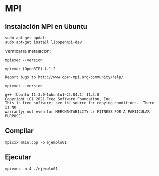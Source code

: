 
# MPI

## Instalación MPI en Ubuntu

```
sudo apt-get update
sudo apt-get install libopenmpi-dev
```

Verificar la instalación:

```
mpiexec --version

mpiexec (OpenRTE) 4.1.2

Report bugs to http://www.open-mpi.org/community/help/
```

```
mpiexec --version

g++ (Ubuntu 11.3.0-1ubuntu1~22.04.1) 11.3.0
Copyright (C) 2021 Free Software Foundation, Inc.
This is free software; see the source for copying conditions.  There is NO
warranty; not even for MERCHANTABILITY or FITNESS FOR A PARTICULAR PURPOSE.
```

## Compilar

```
mpicxx main.cpp -o ejemplo01
```

## Ejecutar

```
mpiexec -n 4 ./ejemplo01
```



